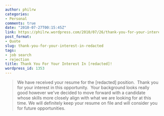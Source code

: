 ```yaml
---
author: philrw
categories:
- Personal
comments: true
date: "2010-07-27T00:15:45Z"
link: https://philrw.wordpress.com/2010/07/26/thank-you-for-your-interest-in-redacted/
post_format:
- Quote
slug: thank-you-for-your-interest-in-redacted
tags:
- job search
- rejection
title: Thank You For Your Interest In [redacted]!
wordpress_id: 1353
---
```


> We have received your resume for the [redacted] position.  Thank you for your interest in this opportunity.  Your background looks really good however we've decided to move forward with a candidate whose skills more closely align with what we are looking for at this time. We will definitely keep your resume on file and will consider you for future opportunities.